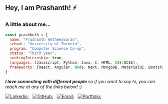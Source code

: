 <h2> Hey, I am Prashanth! ⚡</h2>

### A little about me...  

```javascript
const prashketh = {
  name: "Prashanth Ketheeswaran",
  school: "University of Toronto",
  program: "Computer Science Co-op",
  status: "Third year",
  seekingInternship: true,
  languages: [Javascript, Python, Java, C, HTML, CSS/SCSS],
  frameworks: [React, Angular, Node, Next, MongoDB, MaterialUI, Bootstrap],
}
```

<em><b>I love connecting with different people</b> so if you want to say hi, you can reach me at any of the links below! :)</em>

[![Linkedin:](https://img.shields.io/badge/-prashketh-blue?style=flat-square&logo=Linkedin&logoColor=white&link=https://www.linkedin.com/in/prashketh/)](https://www.linkedin.com/in/prashketh/) &nbsp;
[![GitHub:](https://img.shields.io/github/followers/prashketh?label=follow&style=social)](https://github.com/prashketh) &nbsp;
[![Email:](https://img.shields.io/badge/-Email-%23BB001B)](mailto:prashanthketheeswaran@gmail.com) &nbsp;
[![Portfolio:](https://img.shields.io/badge/-Website-%230053a1)](https://prashketh.me)

